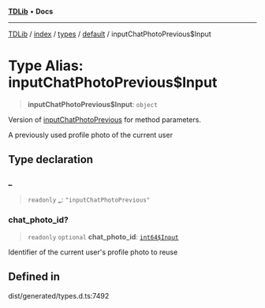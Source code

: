 [**TDLib**](../../../../../../README.md) • **Docs**

***

[TDLib](../../../../../../modules.md) / [index](../../../../../README.md) / [types](../../../README.md) / [default](../README.md) / inputChatPhotoPrevious$Input

# Type Alias: inputChatPhotoPrevious$Input

> **inputChatPhotoPrevious$Input**: `object`

Version of [inputChatPhotoPrevious](inputChatPhotoPrevious.md) for method parameters.

A previously used profile photo of the current user

## Type declaration

### \_

> `readonly` **\_**: `"inputChatPhotoPrevious"`

### chat\_photo\_id?

> `readonly` `optional` **chat\_photo\_id**: [`int64$Input`](int64$Input-1.md)

Identifier of the current user's profile photo to reuse

## Defined in

dist/generated/types.d.ts:7492
